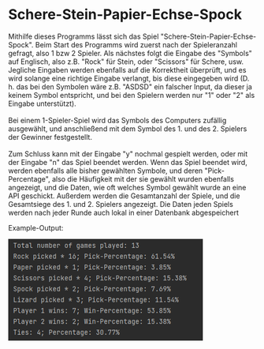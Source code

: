 <h1>Schere-Stein-Papier-Echse-Spock</h1>

<p>Mithilfe dieses Programms lässt sich das Spiel "Schere-Stein-Papier-Echse-Spock". Beim Start des Programms wird zuerst nach der Spieleranzahl gefragt, also 1 bzw 2 Spieler.
Als nächstes folgt die Eingabe des "Symbols" auf Englisch, also z.B. "Rock" für Stein, oder "Scissors" für Schere, usw. Jegliche Eingaben werden ebenfalls auf die Korrektheit
überprüft, und es wird solange eine richtige Eingabe verlangt, bis diese eingegeben wird (D. h. das bei den Symbolen wäre z.B. "ASDSD" ein falscher Input, da dieser ja keinem
Symbol entspricht, und bei den Spielern werden nur "1" oder "2" als Eingabe unterstützt). </br> </br>Bei einem 1-Spieler-Spiel wird das Symbols des Computers zufällig ausgewählt, und 
anschließend mit dem Symbol des 1. und des 2. Spielers der Gewinner festgestellt. </br></br>Zum Schluss kann mit der Eingabe "y" nochmal gespielt werden, oder mit der Eingabe "n" das
Spiel beendet werden. Wenn das Spiel beendet wird, werden ebenfalls alle bisher gewählten Symbole, und deren "Pick-Percentage", also die Häufigkeit mit der sie gewählt wurden
ebenfalls angezeigt, und die Daten, wie oft welches Symbol gewählt wurde an eine API geschickt. Außerdem werden die Gesamtanzahl der Spiele, und die Gesamtsiege des 1. und 2. Spielers angezeigt.
Die Daten jeden Spiels werden nach jeder Runde auch lokal in einer Datenbank abgespeichert</p>

<p>Example-Output:</p>
<img src="https://github.com/Nnnoooaaahhhh/5AHW_SWP_Python/blob/main/RockPaperScissors/example.PNG">
